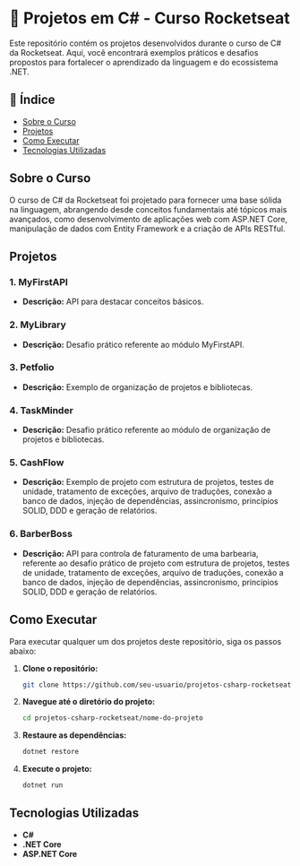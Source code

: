 # 🚀 Projetos em C# - Curso Rocketseat

Este repositório contém os projetos desenvolvidos durante o curso de C# da Rocketseat. Aqui, você encontrará exemplos práticos e desafios propostos para fortalecer o aprendizado da linguagem e do ecossistema .NET.

## 📝 Índice

- [Sobre o Curso](#sobre-o-curso)
- [Projetos](#projetos)
- [Como Executar](#como-executar)
- [Tecnologias Utilizadas](#tecnologias-utilizadas)

## Sobre o Curso

O curso de C# da Rocketseat foi projetado para fornecer uma base sólida na linguagem, abrangendo desde conceitos fundamentais até tópicos mais avançados, como desenvolvimento de aplicações web com ASP.NET Core, manipulação de dados com Entity Framework e a criação de APIs RESTful.

## Projetos

### 1. MyFirstAPI
- **Descrição:** API para destacar conceitos básicos.

### 2. MyLibrary
- **Descrição:** Desafio prático referente ao módulo MyFirstAPI.

### 3. Petfolio
- **Descrição:** Exemplo de organização de projetos e bibliotecas.

### 4. TaskMinder
- **Descrição:** Desafio prático referente ao módulo de organização de projetos e bibliotecas.

### 5. CashFlow
- **Descrição:** Exemplo de projeto com estrutura de projetos, testes de unidade, tratamento de exceções, arquivo de traduções, conexão a banco de dados, injeção de dependências, assincronismo, princípios SOLID, DDD e geração de relatórios.

### 6. BarberBoss
- **Descrição:** API para controla de faturamento de uma barbearia, referente ao desafio prático de projeto com estrutura de projetos, testes de unidade, tratamento de exceções, arquivo de traduções, conexão a banco de dados, injeção de dependências, assincronismo, princípios SOLID, DDD e geração de relatórios.


## Como Executar

Para executar qualquer um dos projetos deste repositório, siga os passos abaixo:

1. **Clone o repositório:**

    ```bash
    git clone https://github.com/seu-usuario/projetos-csharp-rocketseat.git
    ```

2. **Navegue até o diretório do projeto:**

    ```bash
    cd projetos-csharp-rocketseat/nome-do-projeto
    ```

3. **Restaure as dependências:**

    ```bash
    dotnet restore
    ```

4. **Execute o projeto:**

    ```bash
    dotnet run
    ```

## Tecnologias Utilizadas

- **C#**
- **.NET Core**
- **ASP.NET Core**

